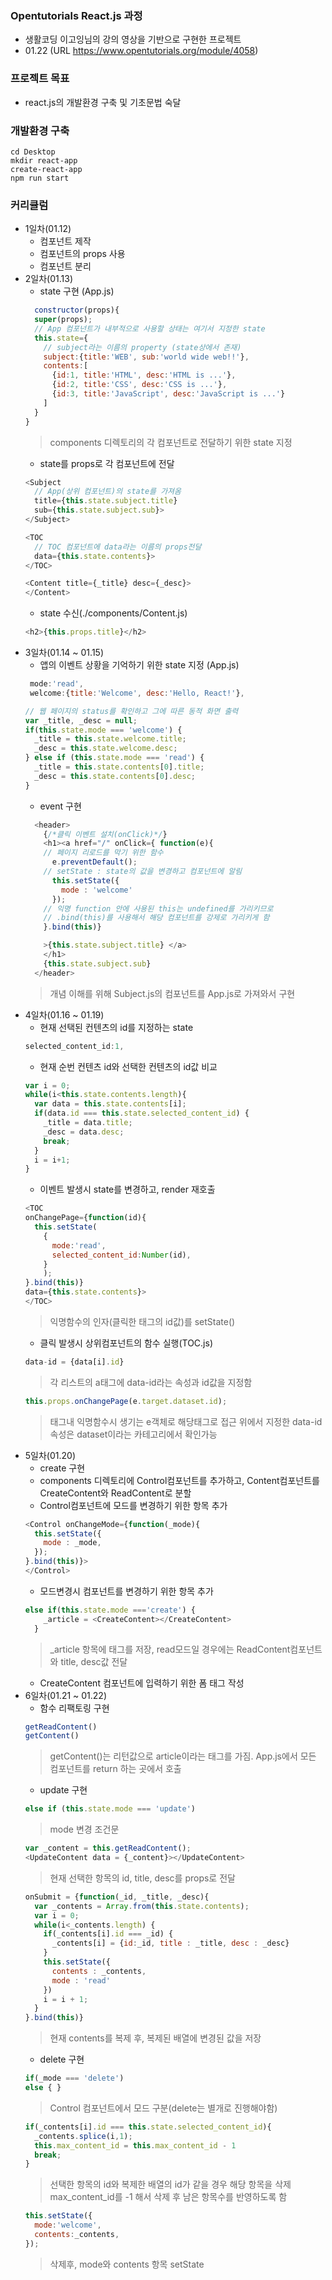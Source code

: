 ### Opentutorials React.js 과정 
+ 생활코딩 이고잉님의 강의 영상을 기반으로 구현한 프로젝트
+ 01.22 
(URL https://www.opentutorials.org/module/4058)

### 프로젝트 목표
+ react.js의 개발환경 구축 및 기초문법 숙달

### 개발환경 구축
```
cd Desktop
mkdir react-app
create-react-app
npm run start
```
### 커리큘럼
+ 1일차(01.12)  
  + 컴포넌트 제작
  + 컴포넌트의 props 사용
  + 컴포넌트 분리 
+ 2일차(01.13)
  + state 구현 (App.js)
  ```react.js
    constructor(props){
    super(props);
    // App 컴포넌트가 내부적으로 사용할 상태는 여기서 지정한 state
    this.state={
      // subject라는 이름의 property (state상에서 존재)
      subject:{title:'WEB', sub:'world wide web!!'},
      contents:[
        {id:1, title:'HTML', desc:'HTML is ...'},
        {id:2, title:'CSS', desc:'CSS is ...'},
        {id:3, title:'JavaScript', desc:'JavaScript is ...'}
      ]
    }
  }
  ```
  > components 디렉토리의 각 컴포넌트로 전달하기 위한 state 지정 
  + state를 props로 각 컴포넌트에 전달
  ```react.js
  <Subject 
    // App(상위 컴포넌트)의 state를 가져옴
    title={this.state.subject.title} 
    sub={this.state.subject.sub}>
  </Subject>
  
  <TOC 
    // TOC 컴포넌트에 data라는 이름의 props전달
    data={this.state.contents}>
  </TOC>
  
  <Content title={_title} desc={_desc}>
  </Content>
  ```
  + state 수신(./components/Content.js)
  ```react.js 
  <h2>{this.props.title}</h2>
  ```
+ 3일차(01.14 ~ 01.15)
  + 앱의 이벤트 상황을 기억하기 위한 state 지정 (App.js)
  ```react.js
   mode:'read',
   welcome:{title:'Welcome', desc:'Hello, React!'}, 
  ```
  ```react.js
  // 웹 페이지의 status를 확인하고 그에 따른 동적 화면 출력
  var _title, _desc = null;
  if(this.state.mode === 'welcome') {
    _title = this.state.welcome.title;
    _desc = this.state.welcome.desc;
  } else if (this.state.mode === 'read') {
    _title = this.state.contents[0].title;
    _desc = this.state.contents[0].desc;
  }
  ```
  + event 구현
  ```react.js
    <header>
      {/*클릭 이벤트 설치(onClick)*/}
      <h1><a href="/" onClick={ function(e){
      // 페이지 리로드를 막기 위한 함수
        e.preventDefault();
      // setState : state의 값을 변경하고 컴포넌트에 알림
        this.setState({
          mode : 'welcome' 
        });
      // 익명 function 안에 사용된 this는 undefined를 가리키므로 
      // .bind(this)를 사용해서 해당 컴포넌트를 강제로 가리키게 함
      }.bind(this)}

      >{this.state.subject.title} </a>
      </h1>
      {this.state.subject.sub}
    </header>
    ```
  > 개념 이해를 위해 Subject.js의 컴포넌트를 App.js로 가져와서 구현
+ 4일차(01.16 ~ 01.19)
  + 현재 선택된 컨텐츠의 id를 지정하는 state 
  ```react.js
  selected_content_id:1,
  ```
  + 현재 순번 컨텐츠 id와 선택한 컨텐츠의 id값 비교
  ```react.js
  var i = 0;
  while(i<this.state.contents.length){
    var data = this.state.contents[i];
    if(data.id === this.state.selected_content_id) {
      _title = data.title;
      _desc = data.desc;
      break;
    }
    i = i+1;
  }
  ```
  + 이벤트 발생시 state를 변경하고, render 재호출
  ```react.js
  <TOC 
  onChangePage={function(id){
    this.setState(
      {
        mode:'read',
        selected_content_id:Number(id),
      }
      );
  }.bind(this)}
  data={this.state.contents}>
  </TOC>
  ```
  > 익명함수의 인자(클릭한 태그의 id값)를 setState()
  + 클릭 발생시 상위컴포넌트의 함수 실행(TOC.js)
  ```react.js
  data-id = {data[i].id}
  ```
  > 각 리스트의 a태그에 data-id라는 속성과 id값을 지정함
  ```react.js
  this.props.onChangePage(e.target.dataset.id);
  ```
  > 태그내 익명함수시 생기는 e객체로 해당태그로 접근
  > 위에서 지정한 data-id 속성은 dataset이라는 카테고리에서 확인가능
+ 5일차(01.20)
  + create 구현
  + components 디렉토리에 Control컴포넌트를 추가하고, Content컴포넌트를 CreateContent와 ReadContent로 분할
  + Control컴포넌트에 모드를 변경하기 위한 항목 추가
  ```react.js
  <Control onChangeMode={function(_mode){
    this.setState({
      mode : _mode,
    });
  }.bind(this)}>
  </Control>
  ```
  + 모드변경시 컴포넌트를 변경하기 위한 항목 추가
  ```react.js
  else if(this.state.mode ==='create') {
      _article = <CreateContent></CreateContent>
    }
  ```
  > _article 항목에 태그를 저장, read모드일 경우에는 ReadContent컴포넌트와 title, desc값 전달
  + CreateContent 컴포넌트에 입력하기 위한 폼 태그 작성
+ 6일차(01.21 ~ 01.22)
  + 함수 리팩토링 구현
  ```react.js
  getReadContent()
  getContent()
  ```
  > getContent()는 리턴값으로 article이라는 태그를 가짐. App.js에서 모든 컴포넌트를 return 하는 곳에서 호출
  + update 구현
  ```react.js
  else if (this.state.mode === 'update')
  ```
  > mode 변경 조건문 
  ```react.js
  var _content = this.getReadContent();
  <UpdateContent data = {_content}></UpdateContent>
  ```
  > 현재 선택한 항목의 id, title, desc를 props로 전달
  ```react.js
  onSubmit = {function(_id, _title, _desc){
    var _contents = Array.from(this.state.contents);
    var i = 0;
    while(i<_contents.length) {
      if(_contents[i].id === _id) {
        _contents[i] = {id:_id, title : _title, desc : _desc}
      }
      this.setState({
        contents : _contents, 
        mode : 'read'
      })
      i = i + 1;
    }
  }.bind(this)}
  ```
  > 현재 contents를 복제 후, 복제된 배열에 변경된 값을 저장
  + delete 구현
  ```react.js
  if(_mode === 'delete')
  else { }
  ```
  > Control 컴포넌트에서 모드 구분(delete는 별개로 진행해야함)
  ```react.js
  if(_contents[i].id === this.state.selected_content_id){
    _contents.splice(i,1);
    this.max_content_id = this.max_content_id - 1
    break;
  }
  ```
  > 선택한 항목의 id와 복제한 배열의 id가 같을 경우 해당 항목을 삭제
  > max_content_id를 -1 해서 삭제 후 남은 항목수를 반영하도록 함
  ```react.js
  this.setState({
    mode:'welcome',
    contents:_contents,
  });
  ```
  > 삭제후, mode와 contents 항목 setState
  
  
  
